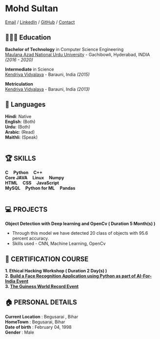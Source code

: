 # Mohd Sultan

[Email](mailto:sultan9709410820@gmail.com) / [LinkedIn](https://www.linkedin.com/in/mohd-sultan-340b34132/) / [GitHub](https://github.com/MohdSultan2020) / [Contact](+918651761938)

## 👩🏼‍🎓 Education

**Bachelor of Technology** in Computer Science Engineering<br>
[Maulana Azad National Urdu University](https://www.manuu.edu.in) - Gachibowli, Hyderabad, INDIA _(2016 - 2020)_

**Intermediate** in Science<br>
[Kendriya Vidyalaya](https://garhara.kvs.ac.in/) - Barauni, India _(2015)_

**Metriculation**<br>
[Kendriya Vidyalaya](https://garhara.kvs.ac.in/) - Barauni, India _(2013)_


## 💬 Languages

**Hindi**: Native <br>
**English**: (Both)<br>
**Urdu**: (Both)<br>
**Arabic**: (Read)<br>
**Maithli**: (Speak)
<br><br>



## 🏆 SKILLS

**C  &nbsp;&nbsp;&nbsp;   Python  &nbsp;&nbsp;&nbsp;   C++**<br>
**Core JAVA  &nbsp;&nbsp;&nbsp;   Linux  &nbsp;&nbsp;&nbsp;   Numpy**<br>
**HTML  &nbsp;&nbsp;&nbsp;   CSS  &nbsp;&nbsp;&nbsp;   JavaScript**<br>
**MySQL  &nbsp;&nbsp;&nbsp;   Python for ML  &nbsp;&nbsp;&nbsp;   Pandas**<br>
<br>

## 💻 PROJECTS

**Object Detection with Deep learning and OpenCv ( Duration 5 Month(s) )**
  * Through this model we have detected 20 class of objects with 95.6 percent accuracy.
  * Skills used - CNN, Machine Learning, OpenCv

## 📜 CERTIFICATION COURSE

**1. Ethical Hacking Workshop ( Duration 2 Day(s) )**<br>
**2. [Build a Face Recognition Application using Python as part of AI-For-India Event](https://github.com/MohdSultan2020/digital-cv/blob/gh-pages/GuviCertification%20-%20Guiness%20world%20record.png)**<br>
**3. [The Guiness World Record Event](https://github.com/MohdSultan2020/digital-cv/blob/gh-pages/GuviCertification.png)**

## 🏠 PERSONAL DETAILS

**Current Location** :	Begusarai , Bihar <br>
**HomeTown**         :	Begusarai, Bihar <br>
**Date of birth**    :	February 04, 1998 <br>
**Gender**           :	Male

